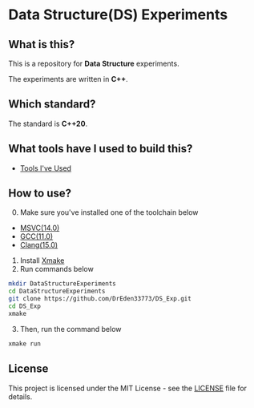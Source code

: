 # Data Structure(DS) Experiments

## What is this?

This is a repository for __Data Structure__ experiments.

The experiments are written in __C++__.

## Which standard?

The standard is __C++20__.

## What tools have I used to build this?

- [Tools I've Used](./doc/Tools.md)

## How to use?

0. Make sure you've installed one of the toolchain below

- [MSVC(14.0)](https://visualstudio.microsoft.com/downloads/)
- [GCC(11.0)](https://gcc.gnu.org/)
- [Clang(15.0)](https://clang.llvm.org/)

1. Install [Xmake](https://xmake.io/#/)
2. Run commands below

```bash
mkdir DataStructureExperiments
cd DataStructureExperiments
git clone https://github.com/DrEden33773/DS_Exp.git
cd DS_Exp
xmake
```

3. Then, run the command below

```bash
xmake run
```

## License

This project is licensed under the MIT License - see the [LICENSE](./LICENSE) file for details.
